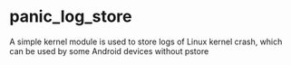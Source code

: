 # panic_log_store
A simple kernel module is used to store logs of Linux kernel crash, which can be used by some Android devices without pstore
